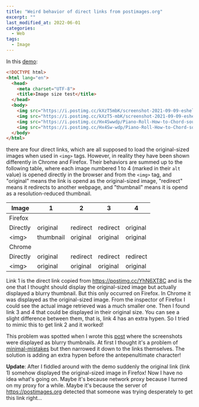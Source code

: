 ```yaml
---
title: "Weird behavior of direct links from postimages.org"
excerpt: ""
last_modified_at: 2022-06-01
categories:
  - Web
tags:
  - Image
---
```


In this [demo](/_demo/postimages.org_image_test.html):

``` html
<!DOCTYPE html>
<html lang="en">
  <head>
    <meta charset="UTF-8">
    <title>Image size test</title>
  </head>
  <body>
	<img src="https://i.postimg.cc/kXzT5mbK/screenshot-2021-09-09-eshell-coding-mismatch.png" alt="1"><br>
	<img src="https://i.postimg.cc/kXzT5-mbK/screenshot-2021-09-09-eshell-coding-mismatch.png" alt="2"><br>
	<img src="https://i.postimg.cc/Hx4Swwdp/Piano-Roll-How-to-Chord-sounding-Indefinitely-Solved.jpg" alt="3"><br>
	<img src="https://i.postimg.cc/Hx4Sw-wdp/Piano-Roll-How-to-Chord-sounding-Indefinitely-Solved.jpg" alt="4">
  </body>
</html>
```

there are four direct links, which are all supposed to load the original-sized images when used in `<img>` tags. However, in reality they have been shown differently in Chrome and Firefox. Their behaviors are summed up to the following table, where each image numbered 1 to 4 (marked in their `alt` value) is opened directly in the browser and from the `<img>` tag, and "original" means the link is opend as the original-sized image, "redirect" means it redirects to another webpage, and "thumbnail" means it is opend as a resolution-reduced thumbnail.

| Image    | 1         | 2        | 3        | 4        |
|----------|-----------|----------|----------|----------|
| Firefox  |           |          |          |          |
| Directly | original  | redirect | redirect | original |
| \<img>   | thumbnail | original | original | original |
| Chrome   |           |          |          |          |
| Directly | original  | redirect | redirect | redirect |
| \<img>   | original  | original | original | original |

Link 1 is the direct link copied from <https://postimg.cc/YhN6XT8C> and is the one that I thought should display the original-sized image but actually displayed a blurry thumbnail. But this only occurred on Firefox. In Chrome it was displayed as the original-sized image. From the inspector of Firefox I could see the actual image retrieved was a much smaller one. Then I found link 3 and 4 that could be displayed in their original size. You can see a slight difference between them, that is, link 4 has an extra hypen. So I tried to mimic this to get link 2 and it worked!

This problem was spotted when I wrote this [post]({{site.baseurl}}/emacs/emacs-encoding) where the screenshots were displayed as blurry thumbnails. At first I thought it's a problem of [minimal-mistakes](https://mmistakes.github.io/minimal-mistakes/) but then narrowed it down to the links themselves. The solution is adding an extra hypen before the antepenultimate character!

**Update**: After I fiddled around with the demo suddenly the original link (link 1) somehow displayed the original-sized image in Firefox! Now I have no idea what's going on. Maybe it's because network proxy because I turned on my proxy for a while. Maybe it's because the server of <https://postimages.org> detected that someone was trying desperately to get this link right...
